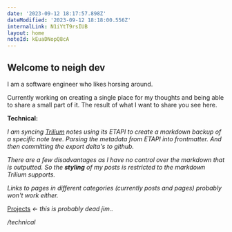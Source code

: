 ```yaml
---
date: '2023-09-12 18:17:57.898Z'
dateModified: '2023-09-12 18:18:00.556Z'
internalLink: N1iYtT9rsIUB
layout: home
noteId: kEuaDNopQ8cA
---
```


Welcome to neigh dev
--------------------

I am a software engineer who likes horsing around.

Currently working on creating a single place for my thoughts and being able to share a small part of it. The result of what I want to share you see here. 

**Technical:**

_I am syncing_ [_Trilium_](https://github.com/zadam/trilium#readme) _notes using its ETAPI to create a markdown backup of a specific note tree. Parsing the metadata from ETAPI into frontmatter. And then committing the export delta's to github._

_There are a few disadvantages as I have no control over the markdown that is outputted. So the_ _**styling**_ _of my posts is restricted to the markdown Trilium supports._

_Links to pages in different categories (currently posts and pages) probably won't work either._

[Projects](pages/Projects.md) _← this is probably dead jim.._

_/technical_